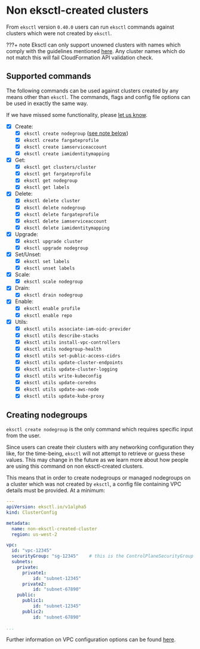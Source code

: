 # Non eksctl-created clusters

From `eksctl` version `0.40.0` users can run `eksctl` commands against clusters which were
not created by `eksctl`.

???+ note
    Eksctl can only support unowned clusters with names which comply with the guidelines mentioned [here](https://docs.aws.amazon.com/AWSCloudFormation/latest/UserGuide/cfn-using-console-create-stack-parameters.html). Any cluster names which do not match this will fail CloudFormation API validation check.

## Supported commands

The following commands can be used against clusters created by any means other than `eksctl`.
The commands, flags and config file options can be used in exactly the same way.

If we have missed some functionality, please [let us know](https://github.com/weaveworks/eksctl/issues).

- [x] Create:
    - [x] `eksctl create nodegroup` ([see note below](#creating-nodegroups))
    - [x] `eksctl create fargateprofile`
    - [x] `eksctl create iamserviceaccount`
    - [x] `eksctl create iamidentitymapping`
- [x] Get:
    - [x] `eksctl get clusters/cluster`
    - [x] `eksctl get fargateprofile`
    - [x] `eksctl get nodegroup`
    - [x] `eksctl get labels`
- [x] Delete:
    - [x] `eksctl delete cluster`
    - [x] `eksctl delete nodegroup`
    - [x] `eksctl delete fargateprofile`
    - [x] `eksctl delete iamserviceaccount`
    - [x] `eksctl delete iamidentitymapping`
- [x] Upgrade:
    - [x] `eksctl upgrade cluster`
    - [x] `eksctl upgrade nodegroup`
- [x] Set/Unset:
    - [x] `eksctl set labels`
    - [x] `eksctl unset labels`
- [x] Scale:
    - [x] `eksctl scale nodegroup`
- [x] Drain:
    - [x] `eksctl drain nodegroup`
- [x] Enable:
    - [x] `eksctl enable profile`
    - [x] `eksctl enable repo`
- [x] Utils:
    - [x] `eksctl utils associate-iam-oidc-provider`
    - [x] `eksctl utils describe-stacks`
    - [x] `eksctl utils install-vpc-controllers`
    - [x] `eksctl utils nodegroup-health`
    - [x] `eksctl utils set-public-access-cidrs`
    - [x] `eksctl utils update-cluster-endpoints`
    - [x] `eksctl utils update-cluster-logging`
    - [x] `eksctl utils write-kubeconfig`
    - [x] `eksctl utils update-coredns`
    - [x] `eksctl utils update-aws-node`
    - [x] `eksctl utils update-kube-proxy`

## Creating nodegroups

`eksctl create nodegroup` is the only command which requires specific input from the user.

Since users can create their clusters with any networking configuration they like,
for the time-being, `eksctl` will not attempt to retrieve or guess these values. This
may change in the future as we learn more about how people are using this command on non eksctl-created clusters.

This means that in order to create nodegroups or managed nodegroups on a cluster which was
not created by `eksctl`, a config file containing VPC details must be provided. At a minimum:

```yaml
---
apiVersion: eksctl.io/v1alpha5
kind: ClusterConfig

metadata:
  name: non-eksctl-created-cluster
  region: us-west-2

vpc:
  id: "vpc-12345"
  securityGroup: "sg-12345"    # this is the ControlPlaneSecurityGroup
  subnets:
    private:
      private1:
          id: "subnet-12345"
      private2:
          id: "subnet-67890"
    public:
      public1:
          id: "subnet-12345"
      public2:
          id: "subnet-67890"

...
```

Further information on VPC configuration options can be found [here](/usage/vpc-networking).
